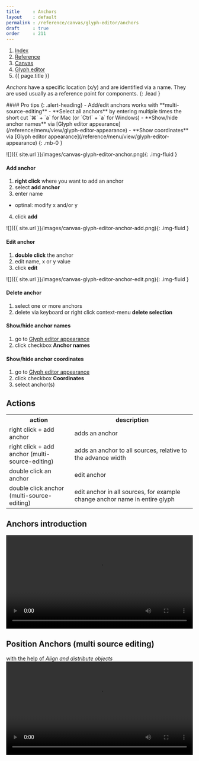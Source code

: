 ```yaml
---
title     : Anchors
layout    : default
permalink : /reference/canvas/glyph-editor/anchors
draft     : true
order     : 211
---
```


<nav aria-label="breadcrumb">
  <ol class="breadcrumb small">
    <li class="breadcrumb-item"><a href="{{ site.url }}">Index</a></li>
    <li class="breadcrumb-item"><a href="{{ site.url }}/reference">Reference</a></li>
    <li class="breadcrumb-item"><a href="{{ site.url }}/reference/canvas">Canvas</a></li>
    <li class="breadcrumb-item"><a href="{{ site.url }}/reference/canvas/glyph-editor">Glyph editor</a></li>
    <li class="breadcrumb-item active" aria-current="page">{{ page.title }}</li>
  </ol>
</nav>

*Anchors* have a specific location (x/y) and are identified via a name. They are used usually as a reference point for components.
{: .lead }

<div class="alert alert-primary mt-3" role="alert" markdown='1'>
#### Pro tips
{: .alert-heading}
- Add/edit anchors works with **multi-source-editing**
- **Select all anchors** by entering multiple times the short cut `⌘` + `a` for Mac (or `Ctrl` + `a` for Windows)
- **Show/hide anchor names** via [Glyph editor appearance](/reference/menu/view/glyph-editor-appearance)
- **Show coordinates** via [Glyph editor appearance](/reference/menu/view/glyph-editor-appearance)
{: .mb-0 }
</div>


![]({{ site.url }}/images/canvas-glyph-editor-anchor.png){: .img-fluid }

#### Add anchor
1. **right click** where you want to add an anchor
2. select **add anchor**
3. enter name 
  - optinal: modify x and/or y
4. click **add**

![]({{ site.url }}/images/canvas-glyph-editor-anchor-add.png){: .img-fluid }

#### Edit anchor
1. **double click** the anchor
2. edit name, x or y value
3. click **edit**

![]({{ site.url }}/images/canvas-glyph-editor-anchor-edit.png){: .img-fluid }

#### Delete anchor
1. select one or more anchors
2. delete via keyboard or right click context-menu **delete selection**


#### Show/hide anchor names
1. go to [Glyph editor appearance](/reference/menu/view/glyph-editor-appearance)
2. click checkbox **Anchor names**

#### Show/hide anchor coordinates
1. go to [Glyph editor appearance](/reference/menu/view/glyph-editor-appearance)
2. click checkbox **Coordinates**
3. select anchor(s)

Actions
-------

<table class='table table-hover'>
<tr>
<th width='35%'>action</th>
<th width='65%'>description</th>
</tr>
<tr>
<td>right click + add anchor</td>
<td>adds an anchor</td>
</tr>
<tr>
<td>right click + add anchor (multi-source-editing)</td>
<td>adds an anchor to all sources, relative to the advance width</td>
</tr>
<tr>
<td>double click an anchor</td>
<td>edit anchor</td>
</tr>
<tr>
<td>double click anchor (multi-source-editing)</td>
<td>edit anchor in all sources, for example change anchor name in entire glyph</td>
</tr>
</table>

**Anchors** introduction
-------
<video src="{{ site.url }}/videos/canvas-glyph-editor-anchor.mp4" controls="controls" style="width: 100%; max-width: 600px">
</video>

Position **Anchors** (multi source editing)
-------
with the help of *Align and distribute objects* 
<video src="{{ site.url }}/videos/canvas-glyph-editor-anchor-position.mp4" controls="controls" style="width: 100%; max-width: 600px">
</video>

